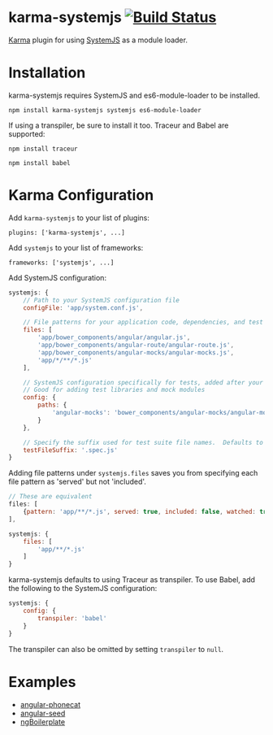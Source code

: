 # karma-systemjs    [![Build Status](https://travis-ci.org/rolaveric/karma-systemjs.png?branch=master)](https://travis-ci.org/rolaveric/karma-systemjs)
[Karma](http://karma-runner.github.io/) plugin for using [SystemJS](https://github.com/systemjs/systemjs) as a module loader.

# Installation

karma-systemjs requires SystemJS and es6-module-loader to be installed.

`npm install karma-systemjs systemjs es6-module-loader`

If using a transpiler, be sure to install it too. Traceur and Babel are supported:

`npm install traceur`

`npm install babel`

# Karma Configuration

Add `karma-systemjs` to your list of plugins:

`plugins: ['karma-systemjs', ...]`

Add `systemjs` to your list of frameworks:

`frameworks: ['systemjs', ...]`

Add SystemJS configuration:

```js
systemjs: {
	// Path to your SystemJS configuration file
	configFile: 'app/system.conf.js',

	// File patterns for your application code, dependencies, and test suites
	files: [
		'app/bower_components/angular/angular.js',
		'app/bower_components/angular-route/angular-route.js',
		'app/bower_components/angular-mocks/angular-mocks.js',
		'app/*/**/*.js'
	],

	// SystemJS configuration specifically for tests, added after your config file.
	// Good for adding test libraries and mock modules
	config: {
		paths: {
			'angular-mocks': 'bower_components/angular-mocks/angular-mocks.js'
		}
	},

	// Specify the suffix used for test suite file names.  Defaults to .test.js, .spec.js, _test.js, and _spec.js
	testFileSuffix: '.spec.js'
}
```

Adding file patterns under `systemjs.files` saves you from specifying each file pattern as 'served' but not 'included'.

```js
// These are equivalent
files: [
	{pattern: 'app/**/*.js', served: true, included: false, watched: true}
],

systemjs: {
	files: [
		'app/**/*.js'
	]
}
```

karma-systemjs defaults to using Traceur as transpiler. To use Babel, add the following to the SystemJS configuration:

```js
systemjs: {
	config: {
		transpiler: 'babel'
	}
}
```

The transpiler can also be omitted by setting `transpiler` to `null`.

# Examples

* [angular-phonecat](https://github.com/rolaveric/angular-phonecat/tree/es6)
* [angular-seed](https://github.com/rolaveric/angular-seed/tree/es6)
* [ngBoilerplate](https://github.com/rolaveric/ngbp/tree/es6)
